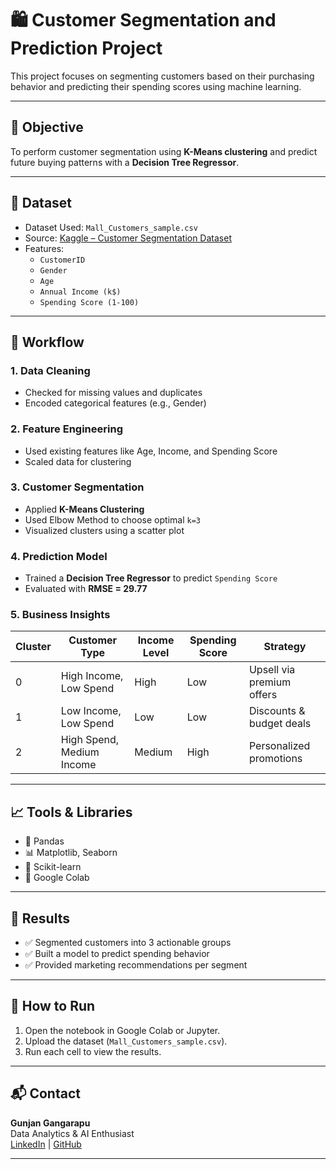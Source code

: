 # 🛍️ Customer Segmentation and Prediction Project

This project focuses on segmenting customers based on their purchasing behavior and predicting their spending scores using machine learning.

---

## 🎯 Objective

To perform customer segmentation using **K-Means clustering** and predict future buying patterns with a **Decision Tree Regressor**.

---

## 📂 Dataset

- Dataset Used: `Mall_Customers_sample.csv`
- Source: [Kaggle – Customer Segmentation Dataset](https://www.kaggle.com/datasets)
- Features:
  - `CustomerID`
  - `Gender`
  - `Age`
  - `Annual Income (k$)`
  - `Spending Score (1-100)`

---

## 🧠 Workflow

### 1. Data Cleaning
- Checked for missing values and duplicates
- Encoded categorical features (e.g., Gender)

### 2. Feature Engineering
- Used existing features like Age, Income, and Spending Score
- Scaled data for clustering

### 3. Customer Segmentation
- Applied **K-Means Clustering**
- Used Elbow Method to choose optimal `k=3`
- Visualized clusters using a scatter plot

### 4. Prediction Model
- Trained a **Decision Tree Regressor** to predict `Spending Score`
- Evaluated with **RMSE = 29.77**

### 5. Business Insights
| Cluster | Customer Type             | Income Level | Spending Score | Strategy                  |
|---------|---------------------------|--------------|----------------|----------------------------|
| 0       | High Income, Low Spend    | High         | Low            | Upsell via premium offers  |
| 1       | Low Income, Low Spend     | Low          | Low            | Discounts & budget deals   |
| 2       | High Spend, Medium Income | Medium       | High           | Personalized promotions    |

---

## 📈 Tools & Libraries

- 🐼 Pandas
- 📊 Matplotlib, Seaborn
- 🧮 Scikit-learn
- 📁 Google Colab

---

## 📌 Results

- ✅ Segmented customers into 3 actionable groups
- ✅ Built a model to predict spending behavior
- ✅ Provided marketing recommendations per segment

---

## 📎 How to Run

1. Open the notebook in Google Colab or Jupyter.
2. Upload the dataset (`Mall_Customers_sample.csv`).
3. Run each cell to view the results.

---

## 📬 Contact

**Gunjan Gangarapu**  
Data Analytics & AI Enthusiast  
[LinkedIn](https://www.linkedin.com/) | [GitHub](https://github.com/)

---

